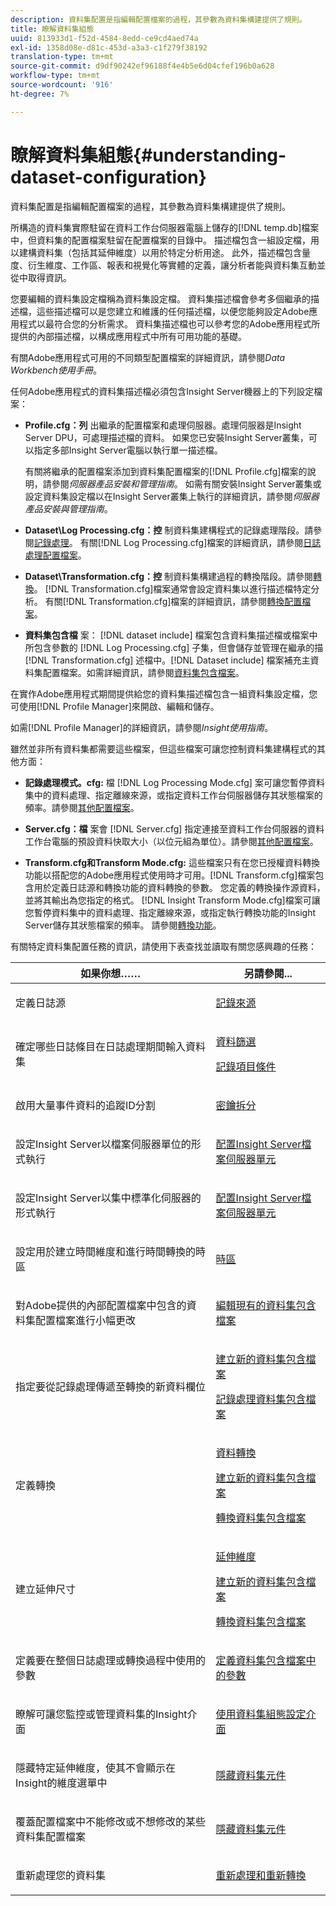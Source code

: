 ```yaml
---
description: 資料集配置是指編輯配置檔案的過程，其參數為資料集構建提供了規則。
title: 瞭解資料集組態
uuid: 813933d1-f52d-4584-8edd-ce9cd4aed74a
exl-id: 1358d08e-d81c-453d-a3a3-c1f279f38192
translation-type: tm+mt
source-git-commit: d9df90242ef96188f4e4b5e6d04cfef196b0a628
workflow-type: tm+mt
source-wordcount: '916'
ht-degree: 7%

---
```


# 瞭解資料集組態{#understanding-dataset-configuration}

資料集配置是指編輯配置檔案的過程，其參數為資料集構建提供了規則。

所構造的資料集實際駐留在資料工作台伺服器電腦上儲存的[!DNL temp.db]檔案中，但資料集的配置檔案駐留在配置檔案的目錄中。 描述檔包含一組設定檔，用以建構資料集（包括其延伸維度）以用於特定分析用途。 此外，描述檔包含量度、衍生維度、工作區、報表和視覺化等實體的定義，讓分析者能與資料集互動並從中取得資訊。

您要編輯的資料集設定檔稱為資料集設定檔。 資料集描述檔會參考多個繼承的描述檔，這些描述檔可以是您建立和維護的任何描述檔，以便您能夠設定Adobe應用程式以最符合您的分析需求。 資料集描述檔也可以參考您的Adobe應用程式所提供的內部描述檔，以構成應用程式中所有可用功能的基礎。

有關Adobe應用程式可用的不同類型配置檔案的詳細資訊，請參閱&#x200B;*Data Workbench使用手冊*。

<!--
c_req_config_files.xml
-->

任何Adobe應用程式的資料集描述檔必須包含Insight Server機器上的下列設定檔案：

* **Profile.cfg：列** 出繼承的配置檔案和處理伺服器。處理伺服器是Insight Server DPU，可處理描述檔的資料。 如果您已安裝Insight Server叢集，可以指定多部Insight Server電腦以執行單一描述檔。

   有關將繼承的配置檔案添加到資料集配置檔案的[!DNL Profile.cfg]檔案的說明，請參閱&#x200B;*伺服器產品安裝和管理指南*。 如需有關安裝Insight Server叢集或設定資料集設定檔以在Insight Server叢集上執行的詳細資訊，請參閱&#x200B;*伺服器產品安裝與管理指南*。

* **Dataset\Log Processing.cfg：控** 制資料集建構程式的記錄處理階段。請參閱[記錄處理](../../home/c-dataset-const-proc/c-dataset-constr.md#concept-8a63892878004dc389c7dad784fcb061)。 有關[!DNL Log Processing.cfg]檔案的詳細資訊，請參閱[日誌處理配置檔案](../../home/c-dataset-const-proc/c-log-proc-config-file/c-abt-log-proc-config-file.md)。

* **Dataset\Transformation.cfg：控** 制資料集構建過程的轉換階段。請參閱[轉換](../../home/c-dataset-const-proc/c-dataset-constr.md#concept-88f72e0897a744b5bc03df5039264dda)。 [!DNL Transformation.cfg]檔案通常會設定資料集以進行描述檔特定分析。 有關[!DNL Transformation.cfg]檔案的詳細資訊，請參閱[轉換配置檔案](../../home/c-dataset-const-proc/c-trans-config-file/c-abt-trans-config-file.md)。

* **資料集包含檔** 案： [!DNL dataset include] 檔案包含資料集描述檔或檔案中所包含參數的 [!DNL Log Processing.cfg] 子集，但會儲存並管理在繼承的描 [!DNL Transformation.cfg] 述檔中。[!DNL Dataset include] 檔案補充主資料集配置檔案。如需詳細資訊，請參閱[資料集包含檔案](../../home/c-dataset-const-proc/c-dataset-inc-files/c-abt-dataset-inc-files.md)。

在實作Adobe應用程式期間提供給您的資料集描述檔包含一組資料集設定檔，您可使用[!DNL Profile Manager]來開啟、編輯和儲存。

如需[!DNL Profile Manager]的詳細資訊，請參閱&#x200B;*Insight使用指南*。

<!--
c_addl_config_files.xml
-->

雖然並非所有資料集都需要這些檔案，但這些檔案可讓您控制資料集建構程式的其他方面：

* **記錄處理模式。cfg:** 檔 [!DNL Log Processing Mode.cfg] 案可讓您暫停資料集中的資料處理、指定離線來源，或指定資料工作台伺服器儲存其狀態檔案的頻率。請參閱[其他配置檔案](../../home/c-dataset-const-proc/c-add-config-files/c-add-config-files.md#concept-1afef4f88f1e467ab4326875fd1d3004)。

* **Server.cfg：檔** 案會 [!DNL Server.cfg] 指定連接至資料工作台伺服器的資料工作台電腦的預設資料快取大小（以位元組為單位）。請參閱[其他配置檔案](../../home/c-dataset-const-proc/c-add-config-files/c-add-config-files.md#concept-1afef4f88f1e467ab4326875fd1d3004)。

* **Transform.cfg和Transform Mode.cfg:** 這些檔案只有在您已授權資料轉換功能以搭配您的Adobe應用程式使用時才可用。[!DNL Transform.cfg]檔案包含用於定義日誌源和轉換功能的資料轉換的參數。 您定義的轉換操作源資料，並將其輸出為您指定的格式。 [!DNL Insight Transform Mode.cfg]檔案可讓您暫停資料集中的資料處理、指定離線來源，或指定執行轉換功能的Insight Server儲存其狀態檔案的頻率。 請參閱[轉換功能](https://docs.adobe.com/content/help/en/data-workbench/using/server-admin-install/transform/t-config-tfm.html)。

<!--
c_next_steps.xml
-->

有關特定資料集配置任務的資訊，請使用下表查找並讀取有關您感興趣的任務：

<table id="table_394CFB5135274545B5DA37952EC6943E"> 
 <thead> 
  <tr> 
   <th colname="col1" class="entry"> 如果你想…… </th> 
   <th colname="col2" class="entry"> 另請參閱... </th> 
  </tr> 
 </thead>
 <tbody> 
  <tr> 
   <td colname="col1"> <p>定義日誌源 </p> </td> 
   <td colname="col2"> <p><a href="../../home/c-dataset-const-proc/c-log-proc-config-file/c-log-sources.md#concept-6714c720fac044cbb9af003bf401b2ea"> 記錄來源 </a> </p> </td> 
  </tr> 
  <tr> 
   <td colname="col1"> <p>確定哪些日誌條目在日誌處理期間輸入資料集 </p> </td> 
   <td colname="col2"> <p> <a href="../../home/c-dataset-const-proc/c-log-proc-config-file/c-info-log-proc-param.md#concept-41bd49bf6b64442d91c232ec67529a3d"> 資料篩選</a> </p> <p> <a href="../../home/c-dataset-const-proc/c-log-proc-config-file/c-info-log-proc-param.md#concept-ecaff95cee4e40bc90f81e099c5fc934"> 記錄項目條件</a> </p> </td> 
  </tr> 
  <tr> 
   <td colname="col1"> <p>啟用大量事件資料的追蹤ID分割 </p> </td> 
   <td colname="col2"> <p><a href="../../home/c-dataset-const-proc/c-log-proc-config-file/c-info-log-proc-param.md#concept-64b416bbe42f4d689f90df246f7f7caf"> 密鑰拆分</a> </p> </td> 
  </tr> 
  <tr> 
   <td colname="col1"> <p>設定Insight Server以檔案伺服器單位的形式執行 </p> </td> 
   <td colname="col2"> <p><a href="../../home/c-dataset-const-proc/c-log-proc-config-file/c-ins-svr-file-svr-unit.md#concept-995abff3fce34e439fb3f7f47191c80d"> 配置Insight Server檔案伺服器單元  </a> </p> </td> 
  </tr> 
  <tr> 
   <td colname="col1"> <p>設定Insight Server以集中標準化伺服器的形式執行 </p> </td> 
   <td colname="col2"> <p><a href="../../home/c-dataset-const-proc/c-log-proc-config-file/c-ins-svr-file-svr-unit.md#concept-995abff3fce34e439fb3f7f47191c80d"> 配置Insight Server檔案伺服器單元  </a> </p> </td> 
  </tr> 
  <tr> 
   <td colname="col1"> <p>設定用於建立時間維度和進行時間轉換的時區 </p> </td> 
   <td colname="col2"> <p><a href="../../home/c-dataset-const-proc/c-trans-config-file/c-spec-trans-param/c-time-zones.md#concept-9cf16b1cb4874f7d85e1dd950fdb4956"> 時區 </a> </p> </td> 
  </tr> 
  <tr> 
   <td colname="col1"> <p>對Adobe提供的內部配置檔案中包含的資料集配置檔案進行小幅更改 </p> </td> 
   <td colname="col2"> <p><a href="../../home/c-dataset-const-proc/c-dataset-inc-files/c-work-dataset-inc-files/t-edit-ex-dataset-inc-files.md#task-456c04e38ebc425fb35677a6bb6aa077"> 編輯現有的資料集包含檔案 </a> </p> </td> 
  </tr> 
  <tr> 
   <td colname="col1"> <p>指定要從記錄處理傳遞至轉換的新資料欄位 </p> </td> 
   <td colname="col2"> <p> <a href="../../home/c-dataset-const-proc/c-dataset-inc-files/c-work-dataset-inc-files/t-create-new-dataset-inc-files.md#task-b29f30605c374a6ca747ac843337b06e"> 建立新的資料集包含檔案 </a> </p> <p> <a href="../../home/c-dataset-const-proc/c-dataset-inc-files/c-types-dataset-inc-files/c-log-proc-dataset-inc-files/c-log-proc-dataset-inc-files.md#concept-999475a22519432e98844622ca95b6ab"> 記錄處理資料集包含檔案 </a> </p> </td> 
  </tr> 
  <tr> 
   <td colname="col1"> <p>定義轉換 </p> </td> 
   <td colname="col2"> <p> <a href="../../home/c-dataset-const-proc/c-data-trans/c-abt-transf.md"> 資料轉換 </a> </p> <p> <a href="../../home/c-dataset-const-proc/c-dataset-inc-files/c-work-dataset-inc-files/t-create-new-dataset-inc-files.md#task-b29f30605c374a6ca747ac843337b06e"> 建立新的資料集包含檔案 </a> </p> <p> <a href="../../home/c-dataset-const-proc/c-dataset-inc-files/c-types-dataset-inc-files/c-trans-dataset-inc-files.md#concept-c64aa78ed9ce40b8a0f4932c82ff5ace"> 轉換資料集包含檔案 </a> </p> </td> 
  </tr> 
  <tr> 
   <td colname="col1"> <p>建立延伸尺寸 </p> </td> 
   <td colname="col2"> <p> <a href="../../home/c-dataset-const-proc/c-ex-dim/c-abt-ex-dim.md"> 延伸維度 </a> </p> <p> <a href="../../home/c-dataset-const-proc/c-dataset-inc-files/c-work-dataset-inc-files/t-create-new-dataset-inc-files.md#task-b29f30605c374a6ca747ac843337b06e"> 建立新的資料集包含檔案 </a> </p> <p> <a href="../../home/c-dataset-const-proc/c-dataset-inc-files/c-types-dataset-inc-files/c-trans-dataset-inc-files.md#concept-c64aa78ed9ce40b8a0f4932c82ff5ace"> 轉換資料集包含檔案 </a> </p> </td> 
  </tr> 
  <tr> 
   <td colname="col1"> <p>定義要在整個日誌處理或轉換過程中使用的參數 </p> </td> 
   <td colname="col2"> <p><a href="../../home/c-dataset-const-proc/c-dataset-inc-files/c-def-param-dataset-inc-files/c-def-param-dataset-inc-files.md#concept-5ad06acc8dc44bf2a99643fafdd56b50"> 定義資料集包含檔案中的參數 </a> </p> </td> 
  </tr> 
  <tr> 
   <td colname="col1"> <p>瞭解可讓您監控或管理資料集的Insight介面 </p> </td> 
   <td colname="col2"> <p><a href="../../home/c-dataset-const-proc/c-dataset-config-tools/c-dataset-config-int/c-dataset-config-int.md#concept-0ea33a52ce234ec8951e7b4430fbc5ab"> 使用資料集組態設定介面 </a> </p> </td> 
  </tr> 
  <tr> 
   <td colname="col1"> <p>隱藏特定延伸維度，使其不會顯示在Insight的維度選單中 </p> </td> 
   <td colname="col2"> <p><a href="../../home/c-dataset-const-proc/c-dataset-config-tools/c-hide-dataset-comp/c-hide-dataset-comp.md#concept-50d9a004736f42f6b0aa7cde0d6148ff"> 隱藏資料集元件 </a> </p> </td> 
  </tr> 
  <tr> 
   <td colname="col1"> <p>覆蓋配置檔案中不能修改或不想修改的某些資料集配置檔案 </p> </td> 
   <td colname="col2"> <p><a href="../../home/c-dataset-const-proc/c-dataset-config-tools/c-hide-dataset-comp/c-hide-dataset-comp.md#concept-50d9a004736f42f6b0aa7cde0d6148ff"> 隱藏資料集元件 </a> </p> </td> 
  </tr> 
  <tr> 
   <td colname="col1"> <p>重新處理您的資料集 </p> </td> 
   <td colname="col2"> <p><a href="../../home/c-dataset-const-proc/c-reproc-retrans/c-unst-reproc-retrans.md"> 重新處理和重新轉換 </a> </p> </td> 
  </tr> 
 </tbody> 
</table>
